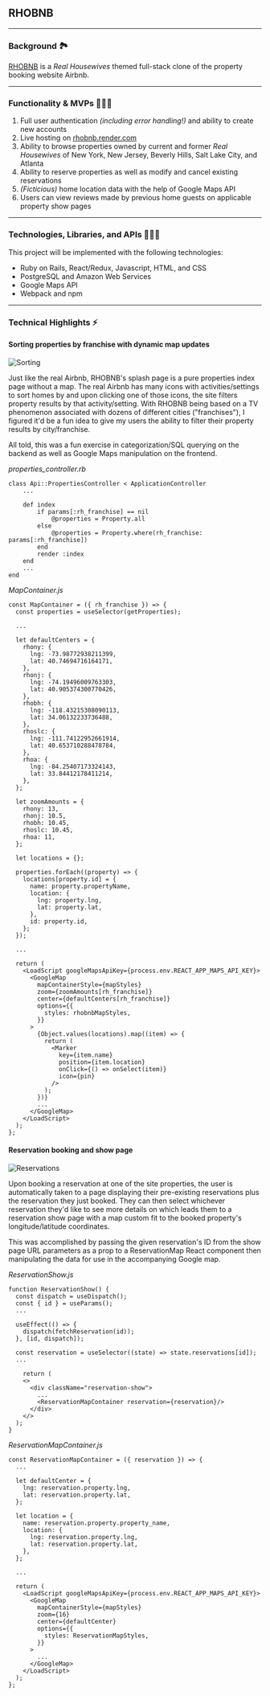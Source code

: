 ## RHOBNB

***

### **Background** 🏞

[RHOBNB](https://rhobnb.onrender.com/) is a *Real Housewives* themed full-stack clone of the property booking website Airbnb.

***


### **Functionality & MVPs** 🏋🏼‍♀️

1. Full user authentication *(including error handling!)* and ability to create new accounts
2. Live hosting on [rhobnb.render.com](https://rhobnb.onrender.com/)
3. Ability to browse properties owned by current and former *Real Housewives* of New York, New Jersey, Beverly Hills, Salt Lake City, and Atlanta
4. Ability to reserve properties as well as modify and cancel existing reservations
5. *(Ficticious)* home location data with the help of Google Maps API
6. Users can view reviews made by previous home guests on applicable property show pages

***
### **Technologies, Libraries, and APIs** 👩🏼‍💻

This project will be implemented with the following technologies:

- Ruby on Rails, React/Redux, Javascript, HTML, and CSS 
- PostgreSQL and Amazon Web Services
- Google Maps API 
- Webpack and npm

***
### **Technical Highlights** ⚡️

#### **Sorting properties by franchise with dynamic map updates**
![Sorting](./src/assets/images/rhobnb-sr1.gif)

Just like the real Airbnb, RHOBNB's splash page is a pure properties index page without a map. The real Airbnb has many icons with activities/settings to sort homes by and upon clicking one of those icons, the site filters property results by that activity/setting. With RHOBNB being based on a TV phenomenon associated with dozens of different cities ("franchises"), I figured it'd be a fun idea to give my users the ability to filter their property results by city/franchise.

All told, this was a fun exercise in categorization/SQL querying on the backend as well as Google Maps manipulation on the frontend.

*properties_controller.rb*
```ruby...
class Api::PropertiesController < ApplicationController
    ...

    def index
        if params[:rh_franchise] == nil
            @properties = Property.all
        else
            @properties = Property.where(rh_franchise: params[:rh_franchise])
        end
        render :index
    end
    ...
end
```

*MapContainer.js*
```js...
const MapContainer = ({ rh_franchise }) => {
  const properties = useSelector(getProperties);

  ...

  let defaultCenters = {
    rhony: {
      lng: -73.98772938211399,
      lat: 40.74694716164171,
    },
    rhonj: {
      lng: -74.19496009763303,
      lat: 40.905374300770426,
    },
    rhobh: {
      lng: -118.43215308090113,
      lat: 34.06132233736488,
    },
    rhoslc: {
      lng: -111.74122952661914,
      lat: 40.653710288478784,
    },
    rhoa: {
      lng: -84.25407173324143,
      lat: 33.84412178411214,
    },
  };

  let zoomAmounts = {
    rhony: 13,
    rhonj: 10.5,
    rhobh: 10.45,
    rhoslc: 10.45,
    rhoa: 11,
  };

  let locations = {};

  properties.forEach((property) => {
    locations[property.id] = {
      name: property.propertyName,
      location: {
        lng: property.lng,
        lat: property.lat,
      },
      id: property.id,
    };
  });

  ...

  return (
    <LoadScript googleMapsApiKey={process.env.REACT_APP_MAPS_API_KEY}>
      <GoogleMap
        mapContainerStyle={mapStyles}
        zoom={zoomAmounts[rh_franchise]}
        center={defaultCenters[rh_franchise]}
        options={{
          styles: rhobnbMapStyles,
        }}
      >
        {Object.values(locations).map((item) => {
          return (
            <Marker
              key={item.name}
              position={item.location}
              onClick={() => onSelect(item)}
              icon={pin}
            />
          );
        })}
        ...
      </GoogleMap>
    </LoadScript>
  );
};
```

#### **Reservation booking and show page**
![Reservations](./src/assets/images/rhobnb-sr2.gif)

Upon booking a reservation at one of the site properties, the user is automatically taken to a page displaying their pre-existing reservations plus the reservation they just booked. They can then select whichever reservation they'd like to see more details on which leads them to a reservation show page with a map custom fit to the booked property's longitude/latitude coordinates.

This was accomplished by passing the given reservation's ID from the show page URL parameters as a prop to a ReservationMap React component then manipulating the data for use in the accompanying Google map.

*ReservationShow.js*
```js...
function ReservationShow() {
  const dispatch = useDispatch();
  const { id } = useParams();
  ...

  useEffect(() => {
    dispatch(fetchReservation(id));
  }, [id, dispatch]);

  const reservation = useSelector((state) => state.reservations[id]);
  ...

    return (
    <>
      <div className="reservation-show">
        ...
        <ReservationMapContainer reservation={reservation}/>
      </div>
    </>
  );
}
```

*ReservationMapContainer.js*
```js...
const ReservationMapContainer = ({ reservation }) => {
  ...

  let defaultCenter = {
    lng: reservation.property.lng,
    lat: reservation.property.lat,
  };

  let location = {
    name: reservation.property.property_name,
    location: {
      lng: reservation.property.lng,
      lat: reservation.property.lat,
    },
  };

  ...

  return (
    <LoadScript googleMapsApiKey={process.env.REACT_APP_MAPS_API_KEY}>
      <GoogleMap
        mapContainerStyle={mapStyles}
        zoom={16}
        center={defaultCenter}
        options={{
          styles: ReservationMapStyles,
        }}
      >
        ...
      </GoogleMap>
    </LoadScript>
  );
};
```
